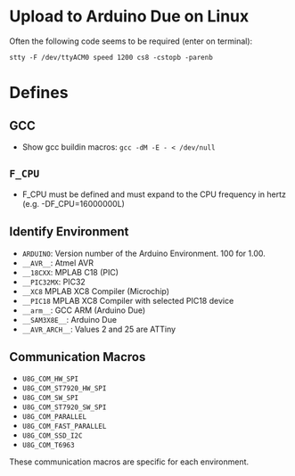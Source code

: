 # Upload to Arduino Due on Linux #
Often the following code seems to be required (enter on terminal):
```
stty -F /dev/ttyACM0 speed 1200 cs8 -cstopb -parenb
```

# Defines #

## GCC ##
  * Show gcc buildin macros: `gcc -dM -E - < /dev/null`

## `F_CPU` ##

  * F\_CPU must be defined and must expand to the CPU frequency in hertz (e.g. -DF\_CPU=16000000L)

## Identify Environment ##

  * `ARDUINO`: Version number of the Arduino Environment. 100 for 1.00.
  * `__AVR__`: Atmel AVR
  * `__18CXX`: MPLAB C18 (PIC)
  * `__PIC32MX`: PIC32
  * `__XC8` MPLAB XC8 Compiler (Microchip)
  * `__PIC18` MPLAB XC8 Compiler with selected PIC18 device
  * `__arm__`: GCC ARM (Arduino Due)
  * `__SAM3X8E__`: Arduino Due
  * `__AVR_ARCH__`: Values 2 and 25 are ATTiny


## Communication Macros ##

  * `U8G_COM_HW_SPI`
  * `U8G_COM_ST7920_HW_SPI`
  * `U8G_COM_SW_SPI`
  * `U8G_COM_ST7920_SW_SPI`
  * `U8G_COM_PARALLEL`
  * `U8G_COM_FAST_PARALLEL`
  * `U8G_COM_SSD_I2C`
  * `U8G_COM_T6963`

These communication macros are specific for each environment.
